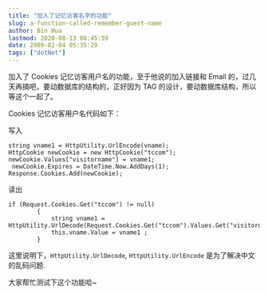 ```yaml
---
title: "加入了记忆访客名字的功能"
slug: a-function-called-remember-guest-name
author: Bin Hua
lastmod: 2020-08-13 08:45:59
date: 2009-02-04 05:35:29
tags: ["dotNet"]
---
```


加入了 Cookies 记忆访客用户名的功能，至于他说的加入链接和 Email 的，过几天再搞吧，要动数据库的结构的，正好因为 TAG 的设计，要动数据库结构，所以等这个一起了。

Cookies 记忆访客用户名代码如下：

写入

```
string vname1 = HttpUtility.UrlEncode(vname);
HttpCookie newCookie = new HttpCookie("tccom");
newCookie.Values["visitorname"] = vname1;
 newCookie.Expires = DateTime.Now.AddDays(1);
Response.Cookies.Add(newCookie);
```

读出

```
if (Request.Cookies.Get("tccom") != null)
        {
            string vname1 = HttpUtility.UrlDecode(Request.Cookies.Get("tccom").Values.Get("visitorname"));
            this.vname.Value = vname1 ;
        }
```

这里说明下，`HttpUtility.UrlDecode`, `HttpUtility.UrlEncode` 是为了解决中文的乱码问题.

大家帮忙测试下这个功能哈~
